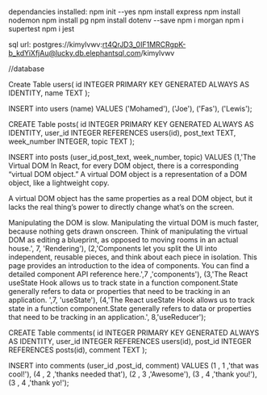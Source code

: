 dependancies installed:
npm init --yes
npm install express
npm install nodemon
npm install pg
npm install dotenv --save
npm i morgan
npm i supertest
npm i jest

sql url: postgres://kimylvwv:rt4QrJD3_0IF1MRCRgpK-b_kdYiXfjAu@lucky.db.elephantsql.com/kimylvwv

//database

Create Table users(
id INTEGER PRIMARY KEY GENERATED ALWAYS AS IDENTITY,
name TEXT
);

INSERT into users
(name)
VALUES
('Mohamed'),
('Joe'),
('Fas'),
('Lewis');

CREATE Table posts(
id INTEGER PRIMARY KEY GENERATED ALWAYS AS IDENTITY,
user_id INTEGER REFERENCES users(id),
post_text TEXT,
week_number INTEGER,
topic TEXT
);

INSERT into posts
(user_id,post_text, week_number, topic)
VALUES
(1,'The Virtual DOM
In React, for every DOM object, there is a corresponding “virtual DOM object.” A virtual DOM object is a representation of a DOM object, like a lightweight copy.

A virtual DOM object has the same properties as a real DOM object, but it lacks the real thing’s power to directly change what’s on the screen.

Manipulating the DOM is slow. Manipulating the virtual DOM is much faster, because nothing gets drawn onscreen. Think of manipulating the virtual DOM as editing a blueprint, as opposed to moving rooms in an actual house.', 7, 'Rendering'),
(2,'Components let you split the UI into independent, reusable pieces, and think about each piece in isolation. This page provides an introduction to the idea of components. You can find a detailed component API reference here.',7 ,'components'),
(3,'The React useState Hook allows us to track state in a function component.State generally refers to data or properties that need to be tracking in an application. ',7, 'useState'),
(4,'The React useState Hook allows us to track state in a function component.State generally refers to data or properties that need to be tracking in an application.', 8,'useReducer');

CREATE Table comments(
id INTEGER PRIMARY KEY GENERATED ALWAYS AS IDENTITY,
user_id INTEGER REFERENCES users(id),
post_id INTEGER REFERENCES posts(id),
comment TEXT
);

INSERT into comments
(user_id ,post_id, comment)
VALUES
(1 , 1 ,'that was cool!'),
(4 , 2 ,'thanks needed that'),
(2 , 3 ,'Awesome'),
(3 , 4 ,'thank you!'),
(3 , 4 ,'thank yo!');
